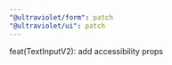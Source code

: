 ```yaml
---
"@ultraviolet/form": patch
"@ultraviolet/ui": patch
---
```


feat(TextInputV2): add accessibility props
